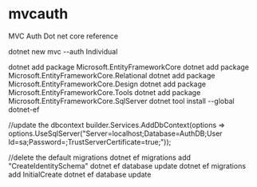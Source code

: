 # mvcauth
MVC Auth Dot net core reference

dotnet new mvc --auth Individual

dotnet add package Microsoft.EntityFrameworkCore
dotnet add package Microsoft.EntityFrameworkCore.Relational
dotnet add package Microsoft.EntityFrameworkCore.Design
dotnet add package Microsoft.EntityFrameworkCore.Tools
dotnet add package Microsoft.EntityFrameworkCore.SqlServer
dotnet tool install --global dotnet-ef

//update the dbcontext
builder.Services.AddDbContext<ApplicationDbContext>(options =>
    options.UseSqlServer("Server=localhost;Database=AuthDB;User Id=sa;Password=;TrustServerCertificate=true;"));

//delete the default migrations
dotnet ef migrations add "CreateIdentitySchema"
dotnet ef database update
dotnet ef migrations add InitialCreate
dotnet ef database update